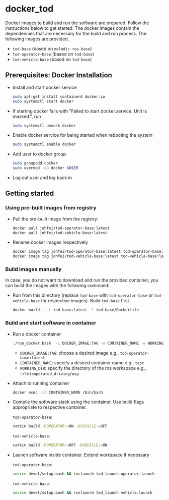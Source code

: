 # docker_tod

Docker images to build and run the software are prepared. Follow the instructions below to get started. The docker images contain the dependencies that are necessary for the build and run process.
The following images are provided.

* `tod-base` (based on `melodic-ros-base`)
* `tod-operator-base` (based on `tod-base`)
* `tod-vehicle-base` (based on `tod-base`)

## Prerequisites: Docker Installation

* Install and start docker service

  ```bash
  sudo apt-get install containerd docker.io
  sudo systemctl start docker
  ```

* If starting docker fails with "Failed to start docker.service: Unit is masked.", run

  ```bash
  sudo systemctl unmask docker
  ```

* Enable docker service for being started when rebooting the system

  ```bash
  sudo systemctl enable docker
  ```

* Add user to docker group

  ```bash
  sudo groupadd docker
  sudo usermod -aG docker $USER
  ```

* Log out user and log back in

## Getting started

### Using pre-built images from registry

* Pull the pre-built image from the registry:

  ```bash
  docker pull johfei/tod-operator-base:latest
  docker pull johfei/tod-vehicle-base:latest
  ```

* Rename docker images respectively

  ```bash
  docker image tag johfei/tod-operator-base:latest tod-operator-base:latest
  docker image tag johfei/tod-vehicle-base:latest tod-vehicle-base:latest
  ```

### Build images manually

In case, you do not want to download and run the provided container, you can build the images with the following command:

* Run from this directory (replace `tod-base` with `tod-operator-base` or `tod-vehicle-base` for respective images). Build `tod-base` first.

  ```bash
  docker build . -t tod-base:latest -f tod-base/Dockerfile
  ```

### Build and start software in container

* Run a docker container

  ```bash
  ./run_docker.bash  -i DOCKER_IMAGE:TAG -n CONTAINER_NAME -w WORKING_DIR
  ```

  * `DOCKER_IMAGE:TAG`: choose a desired image e.g., `tod-operator-base:latest`
  * `CONTAINER_NAME`: specify a desired container name e.g., `test`
  * `WORKING_DIR`: specify the directory of the ros workspace e.g., `~/teleoperated_driving/wsp`

* Attach to running container

  ```bash
  docker exec -it CONTAINER_NAME /bin/bash
  ```

* Compile the software stack using the container. Use build flags appropriate to respective container.

  `tod-operator-base`:

    ```bash
    catkin build -DOPERATOR:=ON -DVEHICLE:=OFF
    ```

  `tod-vehicle-base`:

    ```bash
    catkin build -DOPERATOR:=OFF -DVEHICLE:=ON
    ```

* Launch software inside container. Extend workspace if necessary

  `tod-operator-base`:

    ```bash
    source devel/setup.bash && roslaunch tod_launch operator.launch
    ```

  `tod-vehicle-base`:

    ```bash
    source devel/setup.bash && roslaunch tod_launch vehicle.launch
    ```
